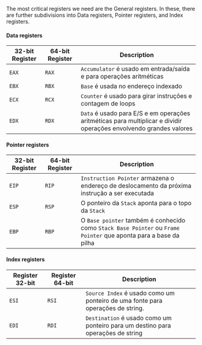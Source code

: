 The most critical registers we need are the General registers. In these, there are further subdivisions into Data registers, Pointer registers, and Index registers.
#### Data registers

| **32-bit Register** | **64-bit Register** | **Description**                                                                                                      |
| ------------------- | ------------------- | -------------------------------------------------------------------------------------------------------------------- |
| `EAX`               | `RAX`               | `Accumulator` é usado em entrada/saída e para operações aritméticas                                                  |
| `EBX`               | `RBX`               | `Base` é usada no endereço indexado                                                                                  |
| `ECX`               | `RCX`               | `Counter` é usado para girar instruções e contagem de loops                                                          |
| `EDX`               | `RDX`               | `Data` é usado ​​para E/S e em operações aritméticas para multiplicar e dividir operações envolvendo grandes valores |
#### Pointer registers

| **32-bit Register** | **64-bit Register** | **Description**                                                                                                  |
| ------------------- | ------------------- | ---------------------------------------------------------------------------------------------------------------- |
| `EIP`               | `RIP`               | `Instruction Pointer` armazena o endereço de deslocamento da próxima instrução a ser executada                   |
| `ESP`               | `RSP`               | O ponteiro da `Stack` aponta para o topo da `Stack`                                                              |
| `EBP`               | `RBP`               | O `Base pointer` também é conhecido como `Stack Base Pointer` ou `Frame Pointer` que aponta para a base da pilha |
#### Index registers

| **Register 32-bit** | **Register 64-bit** | **Description**                                                                 |
| ------------------- | ------------------- | ------------------------------------------------------------------------------- |
| `ESI`               | `RSI`               | `Source Index` é usado como um ponteiro de uma fonte para operações de string.  |
| `EDI`               | `RDI`               | `Destination` é usado como um ponteiro para um destino para operações de string |




























